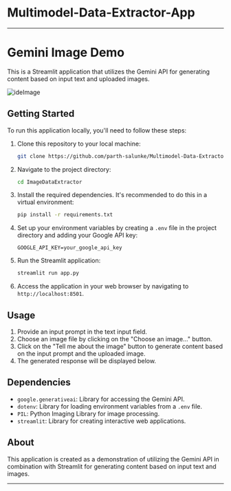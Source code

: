 # Multimodel-Data-Extractor-App

---

# Gemini Image Demo

This is a Streamlit application that utilizes the Gemini API for generating content based on input text and uploaded images.


![ideImage](https://github.com/parth-salunke/Multimodel-Data-Extractor-App/assets/88981155/a9771c00-7ab2-4d04-9e6e-a68b92bf29d4)


## Getting Started

To run this application locally, you'll need to follow these steps:

1. Clone this repository to your local machine:

   ```bash
   git clone https://github.com/parth-salunke/Multimodel-Data-Extractor-App.git
   ```

2. Navigate to the project directory:

   ```bash
   cd ImageDataExtractor
   ```

3. Install the required dependencies. It's recommended to do this in a virtual environment:

   ```bash
   pip install -r requirements.txt
   ```

4. Set up your environment variables by creating a `.env` file in the project directory and adding your Google API key:

   ```
   GOOGLE_API_KEY=your_google_api_key
   ```

5. Run the Streamlit application:

   ```bash
   streamlit run app.py
   ```

6. Access the application in your web browser by navigating to `http://localhost:8501`.

## Usage

1. Provide an input prompt in the text input field.
2. Choose an image file by clicking on the "Choose an image..." button.
3. Click on the "Tell me about the image" button to generate content based on the input prompt and the uploaded image.
4. The generated response will be displayed below.

## Dependencies

- `google.generativeai`: Library for accessing the Gemini API.
- `dotenv`: Library for loading environment variables from a `.env` file.
- `PIL`: Python Imaging Library for image processing.
- `streamlit`: Library for creating interactive web applications.

## About

This application is created as a demonstration of utilizing the Gemini API in combination with Streamlit for generating content based on input text and images.



---
